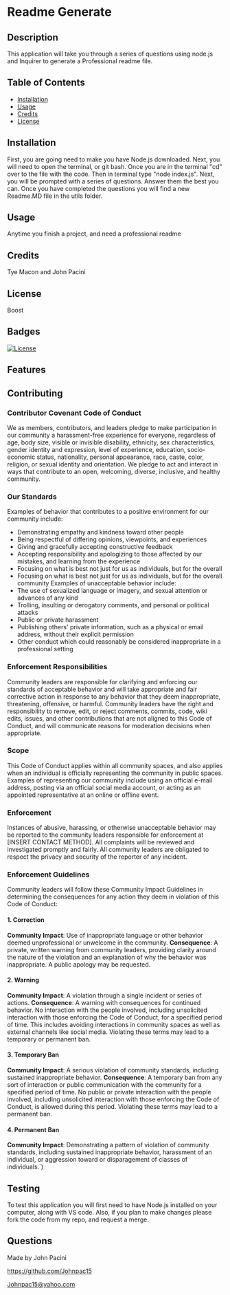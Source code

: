  # Readme Generate
 ## Description 
 This application will take you through a series of questions using node.js and Inquirer to generate a Professional readme file.
 ## Table of Contents
 * [Installation](#installation)
 * [Usage](#usage)
 * [Credits](#credits)
 * [License](#license)
 ## Installation
First, you are going need to make you have Node.js downloaded. Next, you will need to open the terminal, or git bash. Once you are in the terminal "cd" over to the file with the code. Then in terminal type "node index.js". Next, you will be prompted with a series of questions. Answer them the best you can. Once you have completed the questions you will find a new Readme.MD file in the utils folder.
 ## Usage 
 Anytime you finish a project, and need a professional readme
 ## Credits 
 Tye Macon and John Pacini
 ## License 
 Boost 
 ## Badges 
 [![License](https://img.shields.io/badge/License-Boost_1.0-lightblue.svg)](https://www.boost.org/LICENSE_1_0.txt)
 ## Features 
 ## Contributing 
 ### Contributor Covenant Code of Conduct
 We as members, contributors, and leaders pledge to make participation in our community a harassment-free experience for everyone, regardless of age, body size, visible or invisible disability, ethnicity, sex characteristics, gender identity and expression, level of experience, education, socio-economic status, nationality, personal appearance, race, caste, color, religion, or sexual identity and orientation.
 We pledge to act and interact in ways that contribute to an open, welcoming, diverse, inclusive, and healthy community.
 ### Our Standards
 Examples of behavior that contributes to a positive environment for our community include:
 * Demonstrating empathy and kindness toward other people
 * Being respectful of differing opinions, viewpoints, and experiences
 * Giving and gracefully accepting constructive feedback
 * Accepting responsibility and apologizing to those affected by our mistakes, and learning from the experience
 * Focusing on what is best not just for us as individuals, but for the overall
 * Focusing on what is best not just for us as individuals, but for the overall community
 Examples of unacceptable behavior include:
 * The use of sexualized language or imagery, and sexual attention or advances of any kind
 * Trolling, insulting or derogatory comments, and personal or political attacks
 * Public or private harassment
 * Publishing others' private information, such as a physical or email address, without their explicit permission
 * Other conduct which could reasonably be considered inappropriate in a professional setting
 ### Enforcement Responsibilities
 Community leaders are responsible for clarifying and enforcing our standards of acceptable behavior and will take appropriate and fair corrective action in response to any behavior that they deem inappropriate, threatening, offensive, or harmful.
 Community leaders have the right and responsibility to remove, edit, or reject comments, commits, code, wiki edits, issues, and other contributions that are not aligned to this Code of Conduct, and will communicate reasons for moderation decisions when appropriate.
 ### Scope
 This Code of Conduct applies within all community spaces, and also applies when an individual is officially representing the community in public spaces. Examples of representing our community include using an official e-mail address, posting via an official social media account, or acting as an appointed representative at an online or offline event.
 ### Enforcement
 Instances of abusive, harassing, or otherwise unacceptable behavior may be reported to the community leaders responsible for enforcement at
 [INSERT CONTACT METHOD].
 All complaints will be reviewed and investigated promptly and fairly.
 All community leaders are obligated to respect the privacy and security of the reporter of any incident.
 ### Enforcement Guidelines
 Community leaders will follow these Community Impact Guidelines in determining the consequences for any action they deem in violation of this Code of Conduct:
 #### 1. Correction
 **Community Impact**: Use of inappropriate language or other behavior deemed unprofessional or unwelcome in the community.
 **Consequence**: A private, written warning from community leaders, providing clarity around the nature of the violation and an explanation of why the behavior was inappropriate. A public apology may be requested.
 #### 2. Warning
 **Community Impact**: A violation through a single incident or series of actions.
 **Consequence**: A warning with consequences for continued behavior. No interaction with the people involved, including unsolicited interaction with those enforcing the Code of Conduct, for a specified period of time. This includes avoiding interactions in community spaces as well as external channels like social media. Violating these terms may lead to a temporary or permanent ban.
 #### 3. Temporary Ban
 **Community Impact**: A serious violation of community standards, including sustained inappropriate behavior.
 **Consequence**: A temporary ban from any sort of interaction or public communication with the community for a specified period of time. No public or private interaction with the people involved, including unsolicited interaction with those enforcing the Code of Conduct, is allowed during this period. Violating these terms may lead to a permanent ban.
 #### 4. Permanent Ban
 **Community Impact**: Demonstrating a pattern of violation of community standards, including sustained inappropriate behavior, harassment of an individual, or aggression toward or disparagement of classes of individuals.`)
 ## Testing 
To test this application you will first need to have Node.js installed on your computer, along with VS code. Also, if you plan to make changes please fork the code from my repo, and request a merge.
 ## Questions 
 Made by John Pacini

 https://github.com/Johnpac15

 Johnpac15@yahoo.com